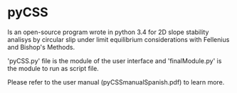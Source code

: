# pyCSS
Is an open-source program wrote in python 3.4 for 2D slope stability analisys by circular slip under limit equilibrium considerations with Fellenius and Bishop's Methods.

'pyCSS.py' file is the module of the user interface and 'finalModule.py' is the module to run as script file.

Please refer to the user manual (pyCSSmanualSpanish.pdf) to learn more.
